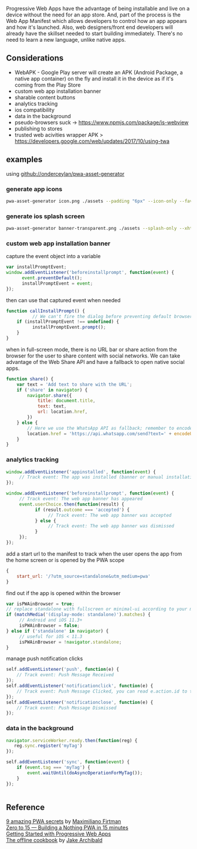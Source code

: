 
Progressive Web Apps have the advantage of being installable and live on a device without the need for an app store. And, part of the process is the Web App Manifest which allows developers to control how an app appears and how it's launched. Also, web designers/front end developers will already have the skillset needed to start building immediately. There's no need to learn a new language, unlike native apps. 

## Considerations
- WebAPK - Google Play server will create an APK (Android Package, a native app container) on the fly and install it in the device as if it's coming from the Play Store
- custom web app installation banner
- sharable content buttons
- analytics tracking
- ios compatibility
- data in the background
- pseudo-browsers suck -> https://www.npmjs.com/package/is-webview
- publishing to stores
- trusted web acivities wrapper APK > https://developers.google.com/web/updates/2017/10/using-twa

## examples

using [github://onderceylan/pwa-asset-generator](https://github.com/onderceylan/pwa-asset-generator)
### generate app icons
```sh
pwa-asset-generator icon.png ./assets --padding "6px" --icon-only --favicon --background "#FFF" --maskable false --type png
```

### generate ios splash screen
```sh
pwa-asset-generator banner-transparent.png ./assets --splash-only --xhtml --single-quotes
```



### custom web app installation banner

capture the event object into a variable
```js
var installPromptEvent;
window.addEventListener('beforeinstallprompt', function(event) {
      event.preventDefault();
      installPromptEvent = event;
});
```

then can use that captured event when needed
```js
function callInstallPrompt() {
          // We can't fire the dialog before preventing default browser dialog
    if (installPromptEvent !== undefined) {
          installPromptEvent.prompt();
    }
}
```

when in full-screen mode, there is no URL bar or share action from the browser for the user to share content with social networks. We can take advantage of the Web Share API and have a fallback to open native social apps.
```js
function share() {
    var text = 'Add text to share with the URL';
    if ('share' in navigator) {
        navigator.share({
            title: document.title,
            text: text,
            url: location.href,
        })
    } else {
        // Here we use the WhatsApp API as fallback; remember to encode your text for URI
        location.href = 'https://api.whatsapp.com/send?text=' + encodeURIComponent(text + ' - ') + location.href
    }
}
```


### analytics tracking
```js
window.addEventListener('appinstalled', function(event) {
     // Track event: The app was installed (banner or manual installation)
});

window.addEventListener('beforeinstallprompt', function(event) {
     // Track event: The web app banner has appeared
     event.userChoice.then(function(result) {
           if (result.outcome === 'accepted') {
                // Track event: The web app banner was accepted
           } else {
                // Track event: The web app banner was dismissed
           }
     });
});
```

add a start url to the manifest to track when the user opens the app from the home screen or is opened by the PWA scope
```js
{
	start_url: '/?utm_source=standalone&utm_medium=pwa'
}
```

find out if the app is opened within the browser
```js
var isPWAinBrowser = true;
// replace standalone with fullscreen or minimal-ui according to your manifest
if (matchMedia('(display-mode: standalone)').matches) {
     // Android and iOS 11.3+
     isPWAinBrowser = false;
} else if ('standalone' in navigator) {
     // useful for iOS < 11.3
     isPWAinBrowser = !navigator.standalone;
}
```


manage push notification clicks
```js
self.addEventListener('push', function(e) {
    // Track event: Push Message Received
});
self.addEventListener('notificationclick', function(e) {
    // Track event: Push Message Clicked, you can read e.action.id to track actions
});
self.addEventListener('notificationclose', function(e) {
    // Track event: Push Message Dismissed
});
```

### data in the background
```js
navigator.serviceWorker.ready.then(function(reg) { 
   reg.sync.register('myTag')
});
```


```js
self.addEventListener('sync', function(event) {
    if (event.tag === 'myTag') {
        event.waitUntil(doAsyncOperationForMyTag());
    }
});
```

```js

```




## Reference

[9 amazing PWA secrets](https://www.creativebloq.com/features/9-amazing-pwa-secrets) by [ Maximiliano Firtman](https://www.creativebloq.com/author/maximiliano-firtman)  
[Zero to 15 — Building a Nothing PWA in 15 minutes](https://dev.to/henrylim96/zero-to-15--building-a-nothing-pwa-in-15-minutes-258j)  
[Getting Started with Progressive Web Apps](https://developers.google.com/web/updates/2015/12/getting-started-pwa)  
[The offline cookbook](https://jakearchibald.com/2014/offline-cookbook/) by [Jake Archibald](https://jakearchibald.com/)